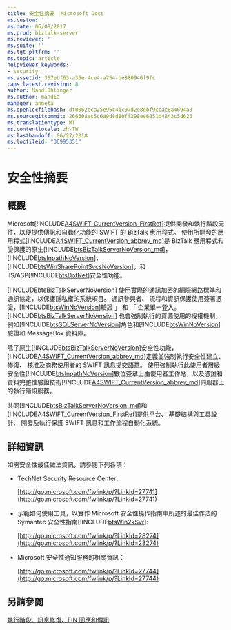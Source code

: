 ```yaml
---
title: 安全性摘要 |Microsoft Docs
ms.custom: ''
ms.date: 06/08/2017
ms.prod: biztalk-server
ms.reviewer: ''
ms.suite: ''
ms.tgt_pltfrm: ''
ms.topic: article
helpviewer_keywords:
- security
ms.assetid: 357ebf63-a35e-4ce4-a754-be880946f9fc
caps.latest.revision: 8
author: MandiOhlinger
ms.author: mandia
manager: anneta
ms.openlocfilehash: df0062eca25e95c41c07d2e8dbf9ccac0a4694a3
ms.sourcegitcommit: 266308ec5c6a9d8d80ff298ee6051b4843c5d626
ms.translationtype: MT
ms.contentlocale: zh-TW
ms.lasthandoff: 06/27/2018
ms.locfileid: "36995351"
---
```

# <a name="security-summary"></a>安全性摘要
## <a name="overview"></a>概觀
Microsoft[!INCLUDE[A4SWIFT_CurrentVersion_FirstRef](../../includes/a4swift-currentversion-firstref-md.md)]提供開發和執行階段元件，以便提供傳訊和自動化功能的 SWIFT 的 BizTalk 應用程式。 使用所開發的應用程式[!INCLUDE[A4SWIFT_CurrentVersion_abbrev_md](../../includes/a4swift-currentversion-abbrev-md.md)]是 BizTalk 應用程式和受保護的原生[!INCLUDE[btsBizTalkServerNoVersion_md](../../includes/btsbiztalkservernoversion-md.md)]， [!INCLUDE[btsInpathNoVersion](../../includes/btsinpathnoversion-md.md)]， [!INCLUDE[btsWinSharePointSvcsNoVersion](../../includes/btswinsharepointsvcsnoversion-md.md)]，和 IIS/ASP[!INCLUDE[btsDotNet](../../includes/btsdotnet-md.md)]安全性功能。  
  
 [!INCLUDE[btsBizTalkServerNoVersion](../../includes/btsbiztalkservernoversion-md.md)] 使用實際的通訊加密的網際網路標準和通訊協定，以保護隱私權的系統項目。 通訊參與者、 流程和資訊保護使用簽署憑證，[!INCLUDE[btsWinNoVersion](../../includes/btswinnoversion-md.md)]驗證 」 和 「 企業單一登入。 [!INCLUDE[btsBizTalkServerNoVersion](../../includes/btsbiztalkservernoversion-md.md)] 也會強制執行的資源使用的授權機制，例如[!INCLUDE[btsSQLServerNoVersion](../../includes/btssqlservernoversion-md.md)]角色和[!INCLUDE[btsWinNoVersion](../../includes/btswinnoversion-md.md)]驗證和 MessageBox 資料庫。  
  
 除了原生[!INCLUDE[btsBizTalkServerNoVersion](../../includes/btsbiztalkservernoversion-md.md)]安全性功能，[!INCLUDE[A4SWIFT_CurrentVersion_abbrev_md](../../includes/a4swift-currentversion-abbrev-md.md)]定義並強制執行安全性建立、 修復、 核准及商務使用者的 SWIFT 訊息提交語意。 使用強制執行此使用者層級安全性[!INCLUDE[btsInpathNoVersion](../../includes/btsinpathnoversion-md.md)]數位簽章上由使用者工作站，以及憑證和資料完整性驗證技術[!INCLUDE[A4SWIFT_CurrentVersion_abbrev_md](../../includes/a4swift-currentversion-abbrev-md.md)]伺服器上的執行階段服務。  
  
 共同[!INCLUDE[btsBizTalkServerNoVersion_md](../../includes/btsbiztalkservernoversion-md.md)]和[!INCLUDE[A4SWIFT_CurrentVersion_FirstRef](../../includes/a4swift-currentversion-firstref-md.md)]提供平台、 基礎結構與工具設計、 開發及執行保護 SWIFT 訊息和工作流程自動化系統。  
  
## <a name="more-information"></a>詳細資訊  
 如需安全性最佳做法資訊，請參閱下列各項：  
  
- TechNet Security Resource Center:  
  
   [http://go.microsoft.com/fwlink/p/?LinkId=27741](http://go.microsoft.com/fwlink/p/?LinkId=27741)  
  

- 示範如何使用工具，以實作 Microsoft 安全性操作指南中所述的最佳作法的 Symantec 安全性指南[!INCLUDE[btsWin2kSvr](../../includes/btswin2ksvr-md.md)]:  
  
   [http://go.microsoft.com/fwlink/p/?LinkId=28274](http://go.microsoft.com/fwlink/p/?LinkId=28274)  

  
- Microsoft 安全性通知服務的相關資訊：  
  
   [http://go.microsoft.com/fwlink/p/?LinkId=27744](http://go.microsoft.com/fwlink/p/?LinkId=27744)  
  
  
## <a name="see-also"></a>另請參閱  
[執行階段、訊息修復、FIN 回應和傳訊](../../adapters-and-accelerators/accelerator-swift/runtime-message-repair-fin-response-and-messaging.md)